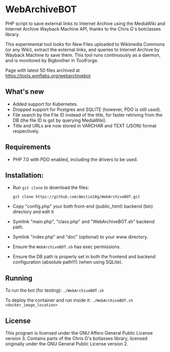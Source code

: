 # WebArchiveBOT
PHP script to save external links to Internet Archive using the MediaWiki and Internet Archive Wayback Machine API, thanks to the Chris G's botclasses library.

This experimental tool looks for New Files uploaded to Wikimedia Commons (or any Wiki), extract the external links, and queries to Internet Archive by Wayback Machine to save them. This tool runs continuously as a daemon, and is monitored by Bigbrother in ToolForge.

Page with latest 50 files archived at https://tools.wmflabs.org/webarchivebot

## What's new

* Added support for Kubernetes.
* Dropped support for Postgres and SQLITE (however, PDO is still used).
* File search by the File ID instead of the title, for faster retriving from the DB (the file ID is got by querying MediaWiki).
* Title and URLs are now stored in VARCHAR and TEXT (JSON) format respectively.

## Requirements

* PHP 7.0 with PDO enabled, including the drivers to be used.

## Installation: 

* Run `git clone` to download the files:

    `git clone https://github.com/Amitie10g/WebArchiveBOT.git`

* Copy "config.php" your both front-end (public_html) backend (bin) directory and edit it
* Symlink "main.php", "class.php" and "WebArchiveBOT.sh" backend path.
* Symlink "index.php" and "doc" (optional) to your www directory.

* Ensure the `WebArchiveBOT.sh` has exec permissions.

* Ensure the DB path is properly set in both the frontend and backend configuration (absolute path!!!) (when using SQLite).
  
## Running

To run the bot (for testing): `./WebArchiveBOT.sh`

To deploy the container and run inside it: `./WebArchiveBOT.sh <docker_image_location>` 

## License

This program is licensed under the GNU Affero General Public License version 3. Contains parts of the Chris G's botlasses library, licensed originally under the GNU General Public License version 2.
